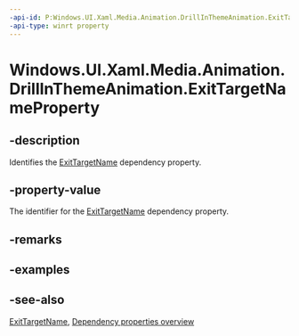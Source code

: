 ```yaml
---
-api-id: P:Windows.UI.Xaml.Media.Animation.DrillInThemeAnimation.ExitTargetNameProperty
-api-type: winrt property
---
```


<!-- Property syntax
public Windows.UI.Xaml.DependencyProperty ExitTargetNameProperty { get; }
-->

# Windows.UI.Xaml.Media.Animation.DrillInThemeAnimation.ExitTargetNameProperty

## -description
Identifies the [ExitTargetName](drillinthemeanimation_exittargetname.md) dependency property.



## -property-value
The identifier for the [ExitTargetName](drillinthemeanimation_exittargetname.md) dependency property.

## -remarks

## -examples

## -see-also
[ExitTargetName](drillinthemeanimation_exittargetname.md), [Dependency properties overview](/windows/uwp/xaml-platform/dependency-properties-overview)
